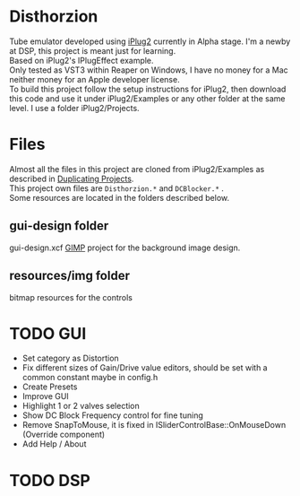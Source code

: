 # Disthorzion

Tube emulator developed using [iPlug2](https://github.com/iPlug2/iPlug2) currently in Alpha stage. I'm a newby at DSP, this project is meant just for learning.  
Based on iPlug2's IPlugEffect example.  
Only tested as VST3 within Reaper on Windows, I have no money for a Mac neither money for an Apple developer license.  
To build this project follow the setup instructions for iPlug2, then download this code and use it under iPlug2/Examples or any other folder at the same level.
I use a folder iPlug2/Projects.

# Files

Almost all the files in this project are cloned from iPlug2/Examples as described in 
[Duplicating Projects](https://github.com/iPlug2/iPlug2/wiki/Duplicating-Projects).  
This project own files are `Disthorzion.*` and `DCBlocker.*` .  
Some resources are located in the folders described below.

## gui-design folder

gui-design.xcf [GIMP](https://www.gimp.org/) project for the background image design.

## resources/img folder

bitmap resources for the controls

# TODO GUI

- Set category as Distortion
- Fix different sizes of Gain/Drive value editors, should be set with a common constant maybe in config.h 
- Create Presets
- Improve GUI
- Highlight 1 or 2 valves selection
- Show DC Block Frequency control for fine tuning
- Remove SnapToMouse, it is fixed in ISliderControlBase::OnMouseDown (Override component)
- Add Help / About

# TODO DSP

